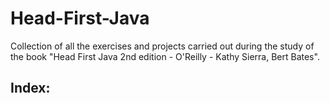 # Head-First-Java
Collection of all the exercises and projects carried out during the study of the book "Head First Java 2nd edition - O'Reilly - Kathy Sierra, Bert Bates".
## Index:
